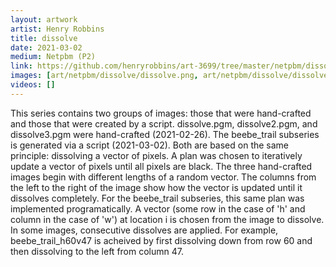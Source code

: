 ```yaml
---
layout: artwork
artist: Henry Robbins
title: dissolve
date: 2021-03-02
medium: Netpbm (P2)
link: https://github.com/henryrobbins/art-3699/tree/master/netpbm/dissolve
images: [art/netpbm/dissolve/dissolve.png, art/netpbm/dissolve/dissolve2.png, art/netpbm/dissolve/dissolve3.png, art/netpbm/dissolve/beebe_trail_h70.png, art/netpbm/dissolve/beebe_trail_h100.png, art/netpbm/dissolve/beebe_trail_h140.png, art/netpbm/dissolve/beebe_trail_v80.png, art/netpbm/dissolve/beebe_trail_h60v47.png, art/netpbm/dissolve/beebe_trail_h71v251.png]
videos: []
---
```


This series contains two groups of images: those that were hand-crafted and
those that were created by a script. dissolve.pgm, dissolve2.pgm, and
dissolve3.pgm were hand-crafted (2021-02-26). The beebe_trail subseries is
generated via a script (2021-03-02). Both are based on the same principle:
dissolving a vector of pixels. A plan was chosen to iteratively update a vector
of pixels until all pixels are black. The three hand-crafted images begin with
different lengths of a random vector. The columns from the left to the right of
the image show how the vector is updated until it dissolves completely. For the
beebe_trail subseries, this same plan was implemented programatically. A vector
(some row in the case of 'h' and column in the case of 'w') at location i is
chosen from the image to dissolve. In some images, consecutive dissolves are
applied. For example, beebe_trail_h60v47 is acheived by first dissolving down
from row 60 and then dissolving to the left from column 47.

